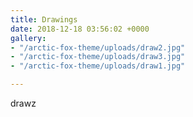 ```yaml
---
title: Drawings
date: 2018-12-18 03:56:02 +0000
gallery:
- "/arctic-fox-theme/uploads/draw2.jpg"
- "/arctic-fox-theme/uploads/draw3.jpg"
- "/arctic-fox-theme/uploads/draw1.jpg"

---
```

drawz